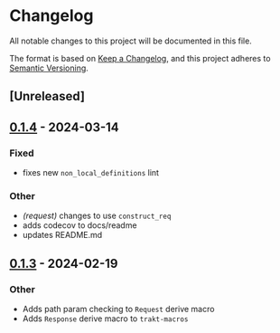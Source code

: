 # Changelog
All notable changes to this project will be documented in this file.

The format is based on [Keep a Changelog](https://keepachangelog.com/en/1.0.0/),
and this project adheres to [Semantic Versioning](https://semver.org/spec/v2.0.0.html).

## [Unreleased]

## [0.1.4](https://github.com/ansg191/trakt/compare/trakt-macros-v0.1.3...trakt-macros-v0.1.4) - 2024-03-14

### Fixed
- fixes new `non_local_definitions` lint

### Other
- *(request)* changes to use `construct_req`
- adds codecov to docs/readme
- updates README.md

## [0.1.3](https://github.com/ansg191/trakt/compare/trakt-macros-v0.1.2...trakt-macros-v0.1.3) - 2024-02-19

### Other
- Adds path param checking to `Request` derive macro
- Adds `Response` derive macro to `trakt-macros`
